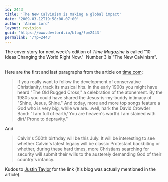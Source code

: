```yaml
---
id: 2443
title: 'The New Calvinism is making a global impact'
date: '2009-03-12T19:58:00-07:00'
author: 'Aaron Lord'
layout: revision
guid: 'https://www.devlord.io/blog/?p=2443'
permalink: '/?p=2443'
---
```


The cover story for next week's edition of <span class="Apple-style-span" style="font-style:italic;">Time Magazine</span> is called "10 Ideas Changing the World Right Now."  Number 3 is "The New Calvinism".<br /><div><br /></div><div>Here are the first and last paragraphs from the article on <a href="http://www.time.com/time/specials/packages/article/0,28804,1884779_1884782_1884760,00.html">time.com</a>:<br /><blockquote>If you really want to follow the development of conservative Christianity, track its musical hits. In the early 1900s you might have heard "The Old Rugged Cross," a celebration of the atonement. By the 1980s you could have shared the Jesus-is-my-buddy intimacy of "Shine, Jesus, Shine." And today, more and more top songs feature a God who is very big, while we are...well, hark the David Crowder Band: "I am full of earth/ You are heaven's worth/ I am stained with dirt/ Prone to depravity."</blockquote>And<br /><blockquote>Calvin's 500th birthday will be this July. It will be interesting to see whether Calvin's latest legacy will be classic Protestant backbiting or whether, during these hard times, more Christians searching for security will submit their wills to the austerely demanding God of their country's infancy.</blockquote><div>Kudos to <a href="http://theologica.blogspot.com/2009/03/time-magazine-new-calvinism-is-changing.html">Justin Taylor</a> for the link (his blog was actually mentioned in the article).</div></div><div class="blogger-post-footer"></div>